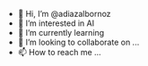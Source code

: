 - 👋 Hi, I’m @adiazalbornoz
- 👀 I’m interested in AI
- 🌱 I’m currently learning
- 💞️ I’m looking to collaborate on ...
- 📫 How to reach me ...

<!---
adiazalbornoz/adiazalbornoz is a ✨ special ✨ repository because its `README.md` (this file) appears on your GitHub profile.
You can click the Preview link to take a look at your changes.
--->
